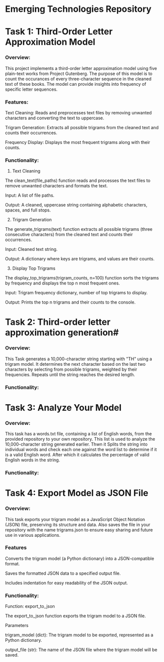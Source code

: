 # Emerging Technologies Repository

# Task 1: Third-Order Letter Approximation Model

### Overview:
This project implements a third-order letter approximation model using five plain-text works from Project Gutenberg. 
The purpose of this model is to count the occurances of every three-character sequence in the cleaned text of these books.
The model can provide insights into frequency of specific letter sequences. 

### Features:

Text Cleaning: Reads and preprocesses text files by removing unwanted characters and converting the text to uppercase.

Trigram Generation: Extracts all possible trigrams from the cleaned text and counts their occurrences.

Frequency Display: Displays the most frequent trigrams along with their counts.

### Functionality:
1. Text Cleaning

The clean_text(file_paths) function reads and processes the text files to remove unwanted characters and formats the text.

Input: A list of file paths.

Output: A cleaned, uppercase string containing alphabetic characters, spaces, and full stops.

2. Trigram Generation

The generate_trigrams(text) function extracts all possible trigrams (three consecutive characters) from the cleaned text and counts their occurrences.

Input: Cleaned text string.

Output: A dictionary where keys are trigrams, and values are their counts.

3. Display Top Trigrams

The display_top_trigrams(trigram_counts, n=100) function sorts the trigrams by frequency and displays the top n most frequent ones.

Input: Trigram frequency dictionary, number of top trigrams to display.

Output: Prints the top n trigrams and their counts to the console.


# Task 2: Third-order letter approximation generation#

### Overview:
This Task generates a 10,000-character string starting with "TH" using a trigram model. 
It determines the next character based on the last two characters by selecting from possible trigrams, weighted by their frequencies. 
Repeats until the string reaches the desired length.

### Functionality:


# Task 3: Analyze Your Model

### Overview:
This task has a words.txt file, containing a list of English words, from the provided repository to your own repository. 
This list is used to analyze the 10,000-character string generated earlier. 
Thwn it Splits the string into individual words and check each one against the word list to determine if it is a valid English word. 
After which it calculates the percentage of valid English words in the string.

### Functionality:


# Task 4: Export Model as JSON File
### Overview:
This task exports your trigram model as a JavaScript Object Notation (JSON) file, preserving its structure and data. 
Also saves the file in your repository with the name trigrams.json to ensure easy sharing and future use in various applications.

### Features

Converts the trigram model (a Python dictionary) into a JSON-compatible format.

Saves the formatted JSON data to a specified output file.

Includes indentation for easy readability of the JSON output.

### Functionality:

Function: export_to_json

The export_to_json function exports the trigram model to a JSON file.

Parameters

trigram_model (dict): The trigram model to be exported, represented as a Python dictionary.

output_file (str): The name of the JSON file where the trigram model will be saved.

